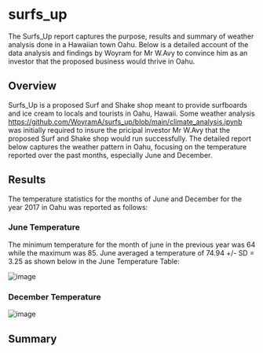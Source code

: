 # surfs_up
The Surfs_Up report captures the purpose, results and summary of weather analysis done in a Hawaiian town Oahu. Below is a detailed account of the data analysis and findings by Woyram for Mr W.Avy to convince him as an investor that the proposed business would thrive in Oahu.

## Overview
Surfs_Up is a proposed Surf and Shake shop meant to provide surfboards and ice cream to locals and tourists in Oahu, Hawaii. Some weather analysis https://github.com/WoyramA/surfs_up/blob/main/climate_analysis.ipynb was initially required to insure the pricipal investor Mr W.Avy that the proposed Surf and Shake shop would run successfully. The detailed report below captures the weather pattern in Oahu, focusing on the temperature reported over the past months, especially June and December. 


## Results
The temperature statistics for the months of June and December for the year 2017 in Oahu was reported as follows:

### June Temperature
The minimum temperature for the month of june in the previous year was 64 while the maximum was 85. June averaged a temperature of 74.94 +/- SD = 3.25 as shown below in the June Temperature Table:

![image](https://user-images.githubusercontent.com/114967995/218862935-a48bd604-3a91-4f92-ab36-97bd43a9db9d.png)



### December Temperature 

![image](https://user-images.githubusercontent.com/114967995/218862984-7782e683-1f46-4a01-b29c-4896b20ba6e7.png)


## Summary
